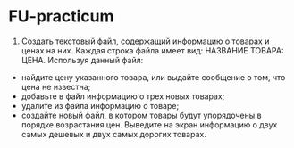 # FU-practicum

1. Создать текстовый файл, содержащий информацию о товарах и ценах на них. Каждая строка файла имеет вид: НАЗВАНИЕ ТОВАРА: ЦЕНА. Используя данный файл:
- найдите цену указанного товара, или выдайте сообщение о том, что цена не известна; 
- добавьте в файл информацию о трех новых товарах; 
- удалите из файла информацию о товаре; 
- создайте новый файл, в котором товары будут упорядочены в порядке возрастания цен. Выведите на экран информацию о двух самых дешевых и двух самых дорогих товарах. 
